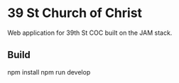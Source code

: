 # 39 St Church of Christ
Web application for 39th St COC built on the JAM stack. 

## Build

npm install
npm run develop

